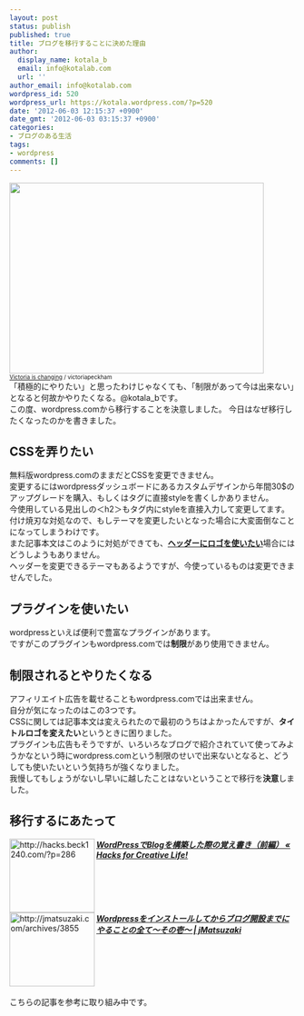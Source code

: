 ```yaml
---
layout: post
status: publish
published: true
title: ブログを移行することに決めた理由
author:
  display_name: kotala_b
  email: info@kotalab.com
  url: ''
author_email: info@kotalab.com
wordpress_id: 520
wordpress_url: https://kotala.wordpress.com/?p=520
date: '2012-06-03 12:15:37 +0900'
date_gmt: '2012-06-03 03:15:37 +0900'
categories:
- ブログのある生活
tags:
- wordpress
comments: []
---
```

<p><a href="http://kotalab.com/wp-content/uploads/change_120605.jpg" target="_blank"><img src="http://kotalab.com/wp-content/uploads/change_120605.jpg" alt="" title="change_120605" width="448" height="336" class="alignnone size-full wp-image-570" /></a><br />
<span style="font-size:10px;"><a href="http://www.flickr.com/photos/victoriapeckham/1346099385/" target="_blank">Victoria is changing</a> / victoriapeckham</span><br />
「積極的にやりたい」と思ったわけじゃなくても、「制限があって今は出来ない」となると何故かやりたくなる。@kotala_bです。<br />
この度、wordpress.comから移行することを決意しました。 今日はなぜ移行したくなったのかを書きました。<br />
<!--more--></p>
<h2>CSSを弄りたい</h2>
<p>無料版wordpress.comのままだとCSSを変更できません。<br />
変更するにはwordpressダッシュボードにあるカスタムデザインから年間30$のアップグレードを購入、もしくはタグに直接styleを書くしかありません。<br />
今使用している見出しの＜h2＞もタグ内にstyleを直接入力して変更してます。<br />
付け焼刃な対処なので、もしテーマを変更したいとなった場合に大変面倒なことになってしまうわけです。<br />
また記事本文はこのように対処ができても、<strong><a href="http://kotala.wordpress.com/2012/05/29/%E3%82%BF%E3%82%A4%E3%83%88%E3%83%AB%E3%83%AD%E3%82%B4%E3%82%92%E4%BD%9C%E3%81%A3%E3%81%A6%E3%81%BF%E3%81%9F/" target="_blank">ヘッダーにロゴを使いたい</a></strong>場合にはどうしようもありません。<br />
ヘッダーを変更できるテーマもあるようですが、今使っているものは変更できませんでした。</p>
<h2>プラグインを使いたい</h2>
<p>wordpressといえば便利で豊富なプラグインがあります。<br />
ですがこのプラグインもwordpress.comでは<strong>制限</strong>があり使用できません。</p>
<h2>制限されるとやりたくなる</h2>
<p>アフィリエイト広告を載せることもwordpress.comでは出来ません。<br />
自分が気になったのはこの3つです。<br />
CSSに関しては記事本文は変えられたので最初のうちはよかったんですが、<strong>タイトルロゴを変えたい</strong>というときに困りました。<br />
プラグインも広告もそうですが、いろいろなブログで紹介されていて使ってみようかなという時にwordpress.comという制限のせいで出来ないとなると、どうしても使いたいという気持ちが強くなりました。<br />
我慢してもしょうがないし早いに越したことはないということで移行を<strong>決意</strong>しました。</p>
<h2>移行するにあたって</h2>
<p><a href="http://hacks.beck1240.com/?p=286"><img title="WordPressでBlogを構築した際の覚え書き（前編） &laquo; Hacks for Creative Life!" src="http://capture.heartrails.com/150x130/shadow?http://hacks.beck1240.com/?p=286" alt="http://hacks.beck1240.com/?p=286" width="150" height="130" align="left" /></a><em><strong><a href="http://hacks.beck1240.com/?p=286" target="_blank">WordPressでBlogを構築した際の覚え書き（前編） &laquo; Hacks for Creative Life!</a></strong></em><br style="clear:both;" /> <a href="http://jmatsuzaki.com/archives/3855"><img title="Wordpressをインストールしてからブログ開設までにやることの全て～その壱～ | jMatsuzaki" src="http://capture.heartrails.com/150x130/shadow?http://jmatsuzaki.com/archives/3855" alt="http://jmatsuzaki.com/archives/3855" width="150" height="130" align="left" /></a><em><strong><a href="http://jmatsuzaki.com/archives/3855" target="_blank">Wordpressをインストールしてからブログ開設までにやることの全て～その壱～ | jMatsuzaki</a></strong></em><br style="clear:both;" /><br />
こちらの記事を参考に取り組み中です。</p>
